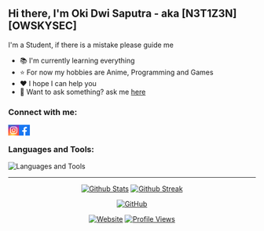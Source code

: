 ## Hi there, I'm Oki Dwi Saputra - aka [N3T1Z3N][OWSKYSEC]

I'm a Student, if there is a mistake please guide me

- 📚 I'm currently learning everything
- ⭐️ For now my hobbies are Anime, Programming and Games
- ❤️ I hope I can help you
- 💬 Want to ask something? ask me [here](allowskyy@gmail.com)

### Connect with me:


[<img align="left" width="22" alt="lutfilahdzaky on Instagram" src="https://raw.githubusercontent.com/edent/SuperTinyIcons/master/images/svg/instagram.svg">](https://instagram.com/__allofsky__)
[<img align="left" width="22" alt="lutfilahdzaky on Facebook" src="https://raw.githubusercontent.com/edent/SuperTinyIcons/master/images/svg/facebook.svg">](https://facebook.com/okidwi0810)
<br>

### Languages and Tools:

![Languages and Tools](https://skillicons.dev/icons?i=php,html,css,kotlin,java,js,ts,py,cpp,git,github,vscode,androidstudio,nodejs)
<br>

---

<p align="center">
    <a href="https://github.com/owskysec"><img width="48%" alt="Github Stats" src="https://github-readme-stats.vercel.app/api?username=owskysec&theme=dracula&show_icons=true&hide_border=true"></a>
    <a href="https://github.com/owskysec"><img width="48%" alt="Github Streak" src="https://github-readme-streak-stats.herokuapp.com?user=owskysec&theme=dracula&hide_border=true"></a>
</p>
<p align="center">
    <a href="https://github.com/owskysec?tab=followers"><img alt="GitHub" src="https://img.shields.io/github/followers/owskysec?label=GitHub&logo=GitHub&style=for-the-badge"></a>
</p>
<p align="center">
    <a href="https://st45t.rf.gd"><img alt="Website" src="https://img.shields.io/website?down_message=Offline&label=st45t.rf.gd&style=flat-square&up_message=Online&url=https://st45t.rf.gd"></a>
    <a href="https://github.com/owskysec"><img alt="Profile Views" src="https://komarev.com/ghpvc/?username=owskysec&style=flat-square"></a>
</p>



